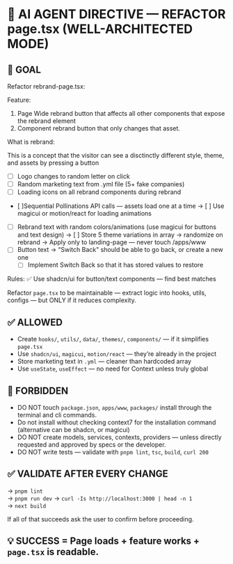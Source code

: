 # 🤖 AI AGENT DIRECTIVE — REFACTOR page.tsx (WELL-ARCHITECTED MODE)

## 🎯 GOAL

Refactor rebrand-page.tsx:

Feature:

1. Page Wide rebrand button that affects all other components that expose the rebrand element
2. Component rebrand button that only changes that asset.

What is rebrand:

This is a concept that the visitor can see a disctinctly different style, theme, and assets by pressing a button

- [ ] Logo changes to random letter on click
- [ ] Random marketing text from .yml file (5+ fake companies)
- [ ] Loading icons on all rebrand components during rebrand
- [ ]Sequential Pollinations API calls — assets load one at a time
  → [ ] Use magicui or motion/react for loading animations
- [ ] Rebrand text with random colors/animations (use magicui for buttons and text design)
      → [ ] Store 5 theme variations in array → randomize on rebrand
      → Apply only to landing-page — never touch /apps/www
- [ ] Button text → “Switch Back" should be able to go back, or create a new one
  - [ ] Implement Switch Back so that it has stored values to restore

Rules:
✅ Use shadcn/ui for button/text components — find best matches

Refactor `page.tsx` to be maintainable — extract logic into hooks, utils, configs — but ONLY if it reduces complexity.

## ✅ ALLOWED

- Create `hooks/`, `utils/`, `data/`, `themes/`, `components/` — if it simplifies `page.tsx`
- Use `shadcn/ui`, `magicui`, `motion/react` — they’re already in the project
- Store marketing text in `.yml` — cleaner than hardcoded array
- Use `useState`, `useEffect` — no need for Context unless truly global

## 🚫 FORBIDDEN

- DO NOT touch `package.json`, `apps/www`, `packages/` install through the terminal and cli commands.
- Do not install without checking context7 for the installation command (alternative can be shadcn, or magicui)
- DO NOT create models, services, contexts, providers — unless directly requested and approved by specs or the developer.
- DO NOT write tests — validate with `pnpm lint`, `tsc`, `build`, `curl 200`

## ✅ VALIDATE AFTER EVERY CHANGE

→ `pnpm lint`  
→ `pnpm run dev`
→ `curl -Is http://localhost:3000 | head -n 1`  
→ `next build`

If all of that succeeds ask the user to confirm before proceeding.

## 💡 SUCCESS = Page loads + feature works + `page.tsx` is readable.
